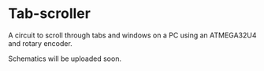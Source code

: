 # Tab-scroller
A circuit to scroll through tabs and windows on a PC using an ATMEGA32U4 and rotary encoder.

Schematics will be uploaded soon.
